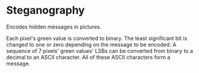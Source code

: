 # Steganography
Encodes hidden messages in pictures.

Each pixel's green value is converted to binary. The least significant bit is changed to one or zero depending on the message to be encoded.
A sequence of 7 pixels' green values' LSBs can be converted from binary to a decimal to an ASCII character.
All of these ASCII characters form a message.
